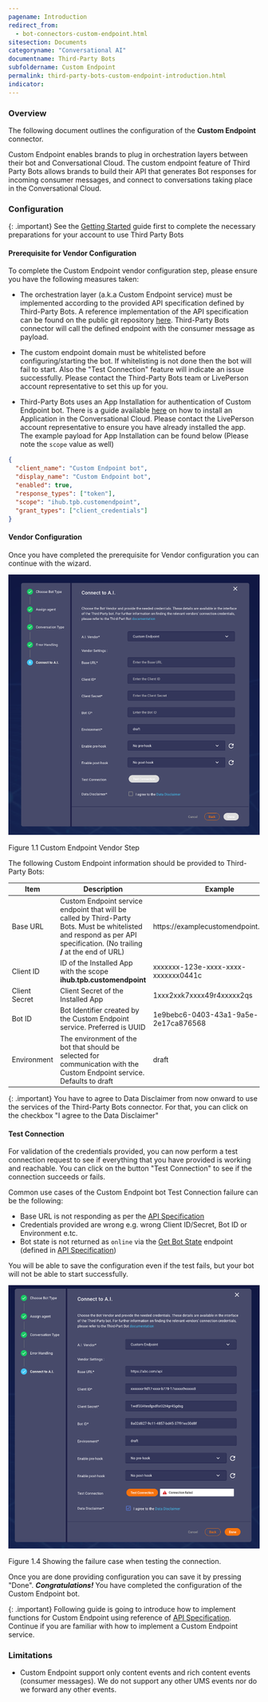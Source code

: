 ```yaml
---
pagename: Introduction
redirect_from:
  - bot-connectors-custom-endpoint.html
sitesection: Documents
categoryname: "Conversational AI"
documentname: Third-Party Bots
subfoldername: Custom Endpoint
permalink: third-party-bots-custom-endpoint-introduction.html
indicator:
---
```


### Overview

The following document outlines the configuration of the  **Custom Endpoint** connector.

Custom Endpoint enables brands to plug in orchestration layers between their bot and Conversational Cloud.
The custom endpoint feature of Third Party Bots allows brands to build their API that generates
Bot responses for incoming consumer messages, and connect to conversations taking place in the
Conversational Cloud.

### Configuration

{: .important}
See the [Getting Started](third-party-bots-getting-started.html) guide first to complete the necessary preparations for your account to use Third Party Bots

#### Prerequisite for Vendor Configuration

To complete the Custom Endpoint vendor configuration step, please ensure you have the following measures taken:

- The orchestration layer (a.k.a Custom Endpoint service) must be implemented according to the provided API specification
  defined by Third-Party Bots. A reference implementation of the API specification can be found on the public git
  repository [here](https://github.com/LivePersonInc/third-party-bots-custom-endpoint-reference-service).
  Third-Party Bots connector will call the defined endpoint with the consumer message as payload.

- The custom endpoint domain must be whitelisted before configuring/starting the bot. If
  whitelisting is not done then the bot will fail to start. Also the "Test Connection" feature will indicate an issue
  successfully. Please contact the Third-Party Bots team or LivePerson account representative to set this up for you.

- Third-Party Bots uses an App Installation for authentication of Custom Endpoint bot. There is a guide available
  [here](conversational-cloud-applications-installing-conversational-cloud-applications.html) on how to install
  an Application in the Conversational Cloud. Please contact the LivePerson account representative to ensure you
  have already installed the app. The example payload for App Installation can be found below
  (Please note the `scope` value as well)

```json
{
  "client_name": "Custom Endpoint bot",
  "display_name": "Custom Endpoint bot",
  "enabled": true,
  "response_types": ["token"],
  "scope": "ihub.tpb.customendpoint",
  "grant_types": ["client_credentials"]
}
```

#### Vendor Configuration

Once you have completed the prerequisite for Vendor configuration you can continue with the wizard.

<img class="fancyimage" style="width:600px" src="img/customendpoint/custom-endpoint-wizard.png">

Figure 1.1 Custom Endpoint Vendor Step

The following Custom Endpoint information should be provided to Third-Party Bots:

<table>
  <thead>
  <tr>
    <th>Item</th>
    <th>Description</th>
    <th>Example</th>
  </tr>
  </thead>
  <tbody>
  <tr>
    <td>Base URL</td>
    <td>Custom Endpoint service endpoint that will be called by Third-Party Bots. Must be 
        whitelisted and respond as per API specification. (No trailing <b>/</b> at the end of URL)
    </td>
    <td>https://examplecustomendpoint.com/api</td>
  </tr>
  <tr>
    <td>Client ID</td>
    <td>ID of the Installed App with the scope <b>ihub.tpb.customendpoint</b></td>
    <td>xxxxxxx-123e-xxxx-xxxx-xxxxxxx0441c</td>
  </tr>
  <tr>
    <td>Client Secret</td>
    <td>Client Secret of the Installed App</td>
    <td>1xxx2xxk7xxxx49r4xxxxx2qs</td>
  </tr>
  <tr>
    <td>Bot ID</td>
    <td>Bot Identifier created by the Custom Endpoint service. Preferred is UUID</td>
    <td>1e9bebc6-0403-43a1-9a5e-2e17ca876568</td>
  </tr>
  <tr>
    <td>Environment</td>
    <td>The environment of the bot that should be selected for communication with the Custom 
        Endpoint service. Defaults to draft </td>
    <td>draft</td>
  </tr>
  </tbody>
</table>

{: .important}
You have to agree to Data Disclaimer from now onward to use the services of the Third-Party Bots connector.
For that, you can click on the checkbox "I agree to the Data Disclaimer"

#### Test Connection

For validation of the credentials provided, you can now perform a test connection request
to see if everything that you have provided is working and reachable. You can click on the
button "Test Connection" to see if the connection succeeds or fails.

Common use cases of the Custom Endpoint bot Test Connection failure can be the following:

- Base URL is not responding as per the [API Specification](https://github.com/LivePersonInc/third-party-bots-custom-endpoint-reference-service)
- Credentials provided are wrong e.g. wrong Client ID/Secret, Bot ID or Environment e.tc.
- Bot state is not returned as `online` via the [Get Bot State](third-party-bots-custom-endpoint-basic-content.html#custom-endpoint-ce-service-methods)
  endpoint (defined in [API Specification](https://github.com/LivePersonInc/third-party-bots-custom-endpoint-reference-service))

You will be able to save the configuration even if the test fails, but your bot will not be able to start successfully.

<img class="fancyimage" style="width:600px" src="img/customendpoint/test-connection-failed.png">

Figure 1.4 Showing the failure case when testing the connection.

Once you are done providing configuration you can save it by pressing "Done". **_Congratulations!_** You have
completed the configuration of the Custom Endpoint bot.

{: .important}
Following guide is going to introduce how to implement functions for Custom Endpoint using reference of
[API Specification](https://github.com/LivePersonInc/third-party-bots-custom-endpoint-reference-service).
Continue if you are familiar with how to implement a Custom Endpoint service.

### Limitations

- Custom Endpoint support only content events and rich content events (consumer messages).
  We do not support any other UMS events nor do we forward any other events.
